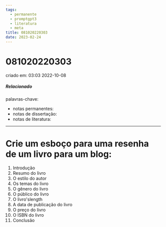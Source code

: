 ```yaml
---
tags:
  - permanente
  - promptgpt3
  - literatura
  - meta
title: 081020220303
date: 2023-02-24
---
```

# 081020220303
criado em: 03:03 2022-10-08

##### Relacionado
palavras-chave: 
- notas permanentes: 
- notas de dissertação:
- notas de literatura: 

---
# Crie um esboço para uma resenha de um livro para um blog:

1. Introdução
2. Resumo do livro
3. O estilo do autor
4. Os temas do livro
5. O gênero do livro
6. O público do livro
7. O livro'slength
8. A data de publicação do livro
9. O preço do livro
10. O ISBN do livro
11. Conclusão
